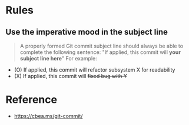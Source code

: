 # Rules
## Use the imperative mood in the subject line
> A properly formed Git commit subject line should always be able to complete the following sentence: "If applied, this commit will **your subject line here**"
For example:
- (O) If applied, this commit will refactor subsystem X for readability
- (X) If applied, this commit will ~~fixed bug with Y~~

# Reference
- https://cbea.ms/git-commit/
